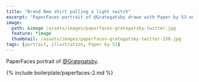 ```yaml
---
title: "Brand New shirt pulling a light switch"
excerpt: "PaperFaces portrait of @Grategatsby drawn with Paper by 53 on an iPad."
image: 
  path: &image /assets/images/paperfaces-grategatsby-twitter.jpg 
  feature: *image
  thumbnail: /assets/images/paperfaces-grategatsby-twitter-150.jpg
tags: [portrait, illustration, Paper by 53]
---
```


PaperFaces portrait of [@Grategatsby](https://twitter.com/Grategatsby).

{% include boilerplate/paperfaces-2.md %}
